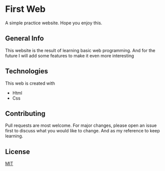 # First Web
A simple practice website. Hope you enjoy this.

## General Info
This website is the result of learning basic web programming. And for the future I will add some features to make it even more interesting

## Technologies
This web is created with
* Html
* Css

## Contributing
Pull requests are most welcome. For major changes, please open an issue first
to discuss what you would like to change. And as my reference to keep learning.

## License

[MIT](https://github.com/sastro1119/Web-Project/blob/27d85f6a5f6a648e963c811437ed90f4ba335cf3/LICENSE)